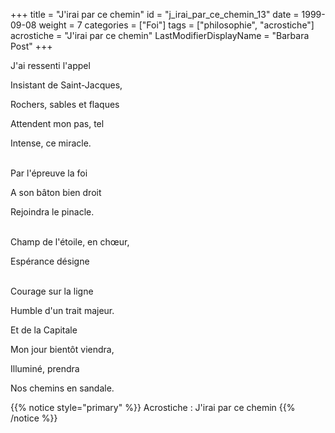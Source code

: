 +++
title = "J'irai par ce chemin"
id = "j_irai_par_ce_chemin_13"
date = 1999-09-08
weight = 7
categories = ["Foi"]
tags = ["philosophie", "acrostiche"]
acrostiche = "J'irai par ce chemin"
LastModifierDisplayName = "Barbara Post"
+++

J'ai ressenti l'appel

Insistant de Saint-Jacques,

Rochers, sables et flaques

Attendent mon pas, tel

Intense, ce miracle.

 \
Par l'épreuve la foi

A son bâton bien droit

Rejoindra le pinacle.

 \
Champ de l'étoile, en chœur,

Espérance désigne

 \
Courage sur la ligne

Humble d'un trait majeur.

Et de la Capitale

Mon jour bientôt viendra,

Illuminé, prendra

Nos chemins en sandale.

{{% notice style="primary" %}}
Acrostiche : J'irai par ce chemin
{{% /notice %}}
